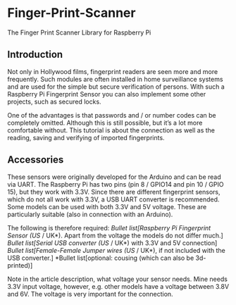 # Finger-Print-Scanner
The Finger Print Scanner Library for Raspberry Pi

## Introduction

Not only in Hollywood films, fingerprint readers are seen more and more frequently. 
Such modules are often installed in home surveillance systems and are used for the simple but secure verification of persons. 
With such a Raspberry Pi Fingerprint Sensor you can also implement some other projects, such as secured locks.

One of the advantages is that passwords and / or number codes can be completely omitted. 
Although this is still possible, but it’s a lot more comfortable without. 
This tutorial is about the connection as well as the reading, saving and verifying of imported fingerprints.

## Accessories
These sensors were originally developed for the Arduino and can be read via UART.
The Raspberry Pi has two pins (pin 8 / GPIO14 and pin 10 / GPIO 15), but they work with 3.3V.
Since there are different fingerprint sensors, which do not all work with 3.3V, a USB UART converter is recommended.
Some models can be used with both 3.3V and 5V voltage. These are particularly suitable (also in connection with an Arduino).

The following is therefore required:
*Bullet list[Raspberry Pi Fingerprint Sensor (US* / UK*). Apart from the voltage the models do not differ much.]
*Bullet list[Serial USB converter (US* / UK*) with 3.3V and 5V connection]
*Bullet list[Female-Female Jumper wires (US* / UK*), if not included with the USB converter.]
*Bullet list[optional: cousing (which can also be 3d-printed)]


Note in the article description, what voltage your sensor needs.
Mine needs 3.3V input voltage, however, e.g. other models have a voltage between 3.8V and 6V.
The voltage is very important for the connection.
